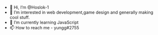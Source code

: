 - 👋 Hi, I’m @Hoslok-1
- 👀 I’m interested in web development,game design and generally making cool stuff.
- 🌱 I’m currently learning JavaScript
- 📫 How to reach me - yungg#2755

<!---
Hoslok-1/Hoslok-1 is a ✨ special ✨ repository because its `README.md` (this file) appears on your GitHub profile.
You can click the Preview link to take a look at your changes.
--->

